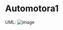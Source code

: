 # Automotora1

UML:
![image](https://github.com/millrnv/Automotora1/assets/146766468/7172f6e6-1c44-4ecb-b502-064d66b6b776)

